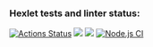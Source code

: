 ### Hexlet tests and linter status:
[![Actions Status](https://github.com/TarquiniusMajor/frontend-project-lvl3/workflows/hexlet-check/badge.svg)](https://github.com/TarquiniusMajor/frontend-project-lvl3/actions)
<a href="https://codeclimate.com/github/TarquiniusMajor/frontend-project-lvl3/maintainability"><img src="https://api.codeclimate.com/v1/badges/de56c6a29987d47c2e86/maintainability" /></a>
<a href="https://codeclimate.com/github/TarquiniusMajor/frontend-project-lvl3/test_coverage"><img src="https://api.codeclimate.com/v1/badges/de56c6a29987d47c2e86/test_coverage" /></a>
[![Node.js CI](https://github.com/TarquiniusMajor/frontend-project-lvl3/actions/workflows/node.js.yml/badge.svg)](https://github.com/TarquiniusMajor/frontend-project-lvl3/actions/workflows/node.js.yml)
